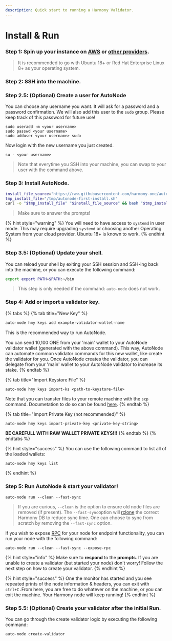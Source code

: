 ```yaml
---
description: Quick start to running a Harmony Validator.
---
```


# Install & Run

### **Step 1:** Spin up your instance on [AWS](../cloud-guides/aws.md) or [other providers](https://docs.harmony.one/home/validators/first-time-setup/cloud-guides).

> It is recommended to go with Ubuntu 18+ or Red Hat Enterprise Linux 8+ as your operating system.

### **Step 2:** SSH into the machine.

### Step 2.5: \(Optional\) Create a user for AutoNode

You can choose any username you want. It will ask for a password and a password confirmation. We will also add this user to the `sudo` group. Please keep track of this password for future use!

```text
sudo useradd -m <your username>
sudo passwd <your username>
sudo adduser <your username> sudo
```

Now login with the new username you just created.

```text
su - <your username>
```

> Note that everytime you SSH into your machine, you can swap to your user with the command above.

### **Step 3:** Install AutoNode.

```bash
install_file_source="https://raw.githubusercontent.com/harmony-one/auto-node/master/scripts/first-install.sh"
tmp_install_file="/tmp/autonode-first-install.sh"
curl -o "$tmp_install_file" "$install_file_source" && bash "$tmp_install_file" && rm -f "$tmp_install_file"
```

> Make sure to answer the prompts!

{% hint style="warning" %}
You will need to have access to `systemd` in user mode. This may require upgrading `systemd` or choosing another Operating System from your cloud provider. Ubuntu 18+ is known to work. 
{% endhint %}

### Step 3.5: \(Optional\) Update your shell.

You can reload your shell by exiting your SSH session and SSH-ing back into the machine, or you can execute the following command:

```bash
export export PATH=$PATH:~/bin
```

> This step is only needed if the command: `auto-node` does not work.

### **Step 4:** Add or import a validator key.

{% tabs %}
{% tab title="New Key" %}
```bash
auto-node hmy keys add example-validator-wallet-name
```

This is the recommended way to run AutoNode. 

You can send 10,100 ONE from your 'main' wallet to your AutoNode validator wallet \(generated with the above command\). This way, AutoNode can automate common validator commands for this new wallet, like create the validator for you. Once AutoNode creates the validator, you can delegate from your 'main' wallet to your AutoNode validator to increase its stake. 
{% endtab %}

{% tab title="Import Keystore File" %}
```
auto-node hmy keys import-ks <path-to-keystore-file>
```

Note that you can transfer files to your remote machine with the `scp` command. Documetation to do so can be found [here](https://linuxize.com/post/how-to-use-scp-command-to-securely-transfer-files/).
{% endtab %}

{% tab title="Import Private Key \(not recommended\)" %}
```
auto-node hmy keys import-private-key <private-key-string>
```

**BE CAREFULL WITH RAW WALLET PRIVATE KEYS!!!**
{% endtab %}
{% endtabs %}

{% hint style="success" %}
You can use the following command to list all of the loaded wallets: 

```bash
auto-node hmy keys list
```
{% endhint %}

### **Step 5: Run AutoNode & start your validator!** 

```text
auto-node run --clean --fast-sync
```

> If you are curious, `--clean` is the option to ensure old node files are removed \(if present\). The `--fast-sync`option will [rclone](https://rclone.org/) the correct Harmony DB to reduce sync time. One can choose to sync from scratch by removing the `--fast-sync` option.

If you wish to expose [RPC](https://en.wikipedia.org/wiki/Remote_procedure_call) for your node for endpoint functionality, you can run your node with the following command:

```text
auto-node run --clean --fast-sync --expose-rpc
```

{% hint style="info" %}
Make sure to **respond** to the **prompts**. If you are unable to create a validator \(but started your node\) don't worry! Follow the next step on how to create your validator.
{% endhint %}

{% hint style="success" %}
One the monitor has started and you see repeated prints of the node information & headers, you can exit with `ctrl+C.`From here, you are free to do whatever on the machine, or you can exit the machine. Your Harmony node will keep running!
{% endhint %}

### **Step 5.5: \(Optional\) Create your validator after the initial Run.**

You can go through the create validator logic by executing the following command:

```text
auto-node create-validator
```

